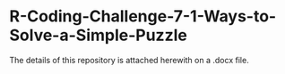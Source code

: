 # R-Coding-Challenge-7-1-Ways-to-Solve-a-Simple-Puzzle

The details of this repository is attached herewith on a .docx file.
